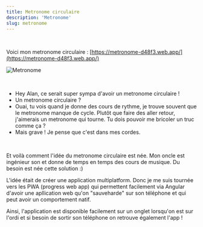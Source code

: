 ```yaml
---
title: Metronome circulaire
description: 'Metronome'
slug: metronome
---
```


<br/>

Voici mon metronome circulaire : [https://metronome-d48f3.web.app/](https://metronome-d48f3.web.app/)
<br/>

![Metronome](assets/metronome.png)

<br/>

<ul>
<li>Hey Alan, ce serait super sympa d'avoir un metronome circulaire !</li>
<li>Un metronome circulaire ?</li>
<li>Ouai, tu vois quand je donne des cours de rythme, je trouve souvent que le metronome manque de cycle. Plutôt que faire des aller retour, j'aimerais un metronome qui tourne. Tu dois pouvoir me bricoler un truc comme ça ?</li>
<li>Mais grave ! Je pense que c'est dans mes cordes.</li>
</ul>
<br/>
<p>Et voilà comment l'idée du metronome circulaire est née. Mon oncle est ingénieur son et donne de temps en temps des cours de musique. Du besoin est née cette solution :)</p>
<p>L'idée était de créer une application multiplatform. Donc je me suis tournée vers les PWA (progress web app) qui permettent facilement via Angular d'avoir une apllication web qu'on "sauveharde" sur son téléphone et qui peut avoir un comportement natif.</p>
<p>Ainsi, l'application est disponible facilement sur un onglet lorsqu'on est sur l'ordi et si besoin de sortir son téléphone on retrouve également l'app !</p>
